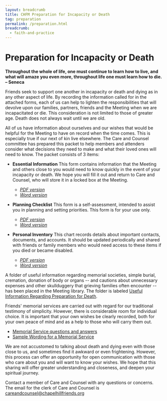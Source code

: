 ```yaml
---
layout: breadcrumb
title: CHFM Preparation for Incapacity or Death
tag: preparation
permalink: /preparation.html
breadcrumb:
  - faith-and-practice
---
```


# Preparation for Incapacity or Death

**Throughout the whole of life, one must continue to learn how to live, and what will amaze you even more, throughout life one must learn how to die.  – Seneca**

Friends seek to support one another in incapacity or death and dying as in any
other aspect of life. By recording the information called for in the attached
forms, each of us can help to lighten the responsibilities that will devolve
upon our families, partners, friends and the Meeting when we are incapacitated
or die.  This consideration is not limited to those of greater age.  Death does
not always wait until we are old.

All of us have information about ourselves and our wishes that would be helpful
for the Meeting to have on record when the time comes.  This is especially true
if our next of kin live elsewhere.  The Care and Counsel committee has prepared
this packet to help members and attenders consider what decisions they need to
make and what their loved ones will need to know.  The packet consists of 3
items:

- **Essential Information** This form contains information that the Meeting and others close to you would need to know quickly in the event of your incapacity or death.  We hope you will fill it out and return to Care and Counsel, who will store it in a locked box at the Meeting.
  - <a href="{{ site.baseurl }}/assets/pdf/EndOfLife-MeetingDocumentationForm.pdf" target="\_new"><i>PDF version</i></a>
  - <a href="{{ site.baseurl }}/assets/DOC/EndOfLife-MeetingDocumentationForm.docx" target="\_new"><i>Word version</i></a>

- **Planning Checklist** This form is a self-assessment, intended to assist you in planning and setting priorities. This form is for your use only.
   - <a href="{{ site.baseurl }}/assets/pdf/PlanningChecklistRevised.pdf" target="\_new"><i>PDF version</i></a>
   - <a href="{{ site.baseurl }}/assets/DOC/PlanningChecklistrevised.doc" target="\_new"><i>Word version</i></a>

- **Personal Inventory** This chart records details about important
  contacts, documents, and accounts.  It should be updated periodically and
  shared with friends or family members who would need access to these items if
  you died or became disabled.
  - <a href="{{ site.baseurl }}/assets/pdf/PlanningForEndOfLife_1-2016.pdf" target="\_new"><i>PDF version</i></a>
  - <a href="{{ site.baseurl }}/assets/DOC/PlanningForEndOfLife_1-2016.doc" target="\_new"><i>Word version</i></a>

A folder of useful information regarding memorial societies, simple burial,
cremation, donation of body or organs -- and cautions about unnecessary expenses
and other skullduggery that grieving families often encounter -- has been placed
in the Meeting library. The folder is labeled <u>Useful Information Regarding
Preparation for Death</u>.

Friends' memorial services are carried out with regard for our traditional
testimony of simplicity. However, there is considerable room for individual
choice. It is important that your own wishes be clearly recorded, both for your
own peace of mind and as a help to those who will carry them out.

- <a href="{{ site.baseurl }}/assets/pdf/MemorialWorshipQ+A.pdf" target="\_new">Memorial Service questions and answers</a>
- <a href="{{ site.baseurl }}/assets/pdf/SampleWording-MemorialService.pdf" target="\_new">Sample Wording for a Memorial Service</a>

We are not accustomed to talking about death and dying even with those close to
us, and sometimes find it awkward or even frightening.  However, this process
can offer an opportunity for open communication with those who care about you
and will want to know your wishes.  We hope that this sharing will offer greater
understanding and closeness, and deepen your spiritual journey.  

Contact a member of Care and Counsel with any questions or concerns. The email
for the clerk of Care and Counsel is <a href="mailto:careandcounsel@chapelhillfriends.org">careandcounsel@chapelhillfriends.org</a>
